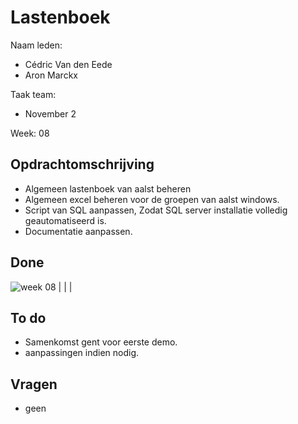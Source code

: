 # Lastenboek

Naam leden: 
- Cédric Van den Eede
- Aron Marckx

Taak team:
- November 2

Week: 08

## Opdrachtomschrijving

- Algemeen lastenboek van aalst beheren
- Algemeen excel beheren voor de groepen van aalst windows.
- Script van SQL aanpassen, Zodat SQL server installatie volledig geautomatiseerd is.
- Documentatie aanpassen.

## Done

![week 08](https://github.com/HoGentTIN/p3ops-1920-red/blob/November2/Servers/November2/Lastenboek/Screenshots%20lastenboek/week08.png)
|                |                |

## To do

- Samenkomst gent voor eerste demo.
- aanpassingen indien nodig.


## Vragen
- geen


